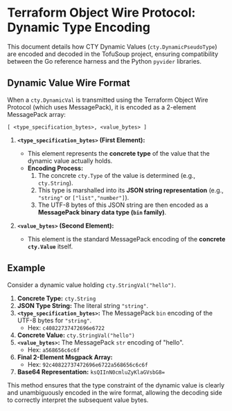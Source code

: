 # Terraform Object Wire Protocol: Dynamic Type Encoding

This document details how CTY Dynamic Values (`cty.DynamicPseudoType`) are encoded and decoded in the TofuSoup project, ensuring compatibility between the Go reference harness and the Python `pyvider` libraries.

## Dynamic Value Wire Format

When a `cty.DynamicVal` is transmitted using the Terraform Object Wire Protocol (which uses MessagePack), it is encoded as a 2-element MessagePack array:

```
[ <type_specification_bytes>, <value_bytes> ]
```

1.  **`<type_specification_bytes>` (First Element):**
    -   This element represents the **concrete type** of the value that the dynamic value actually holds.
    -   **Encoding Process:**
        1.  The concrete `cty.Type` of the value is determined (e.g., `cty.String`).
        2.  This type is marshalled into its **JSON string representation** (e.g., `"string"` or `["list","number"]`).
        3.  The UTF-8 bytes of this JSON string are then encoded as a **MessagePack binary data type (`bin` family)**.

2.  **`<value_bytes>` (Second Element):**
    -   This element is the standard MessagePack encoding of the **concrete `cty.Value`** itself.

## Example

Consider a dynamic value holding `cty.StringVal("hello")`.

1.  **Concrete Type:** `cty.String`
2.  **JSON Type String:** The literal string `"string"`.
3.  **`<type_specification_bytes>`:** The MessagePack `bin` encoding of the UTF-8 bytes for `"string"`.
    -   Hex: `c40822737472696e6722`
4.  **Concrete Value:** `cty.StringVal("hello")`
5.  **`<value_bytes>`:** The MessagePack `str` encoding of "hello".
    -   Hex: `a568656c6c6f`
6.  **Final 2-Element Msgpack Array:**
    -   Hex: `92c40822737472696e6722a568656c6c6f`
7.  **Base64 Representation:** `ksQIInN0cmluZyKlaGVsbG8=`

This method ensures that the type constraint of the dynamic value is clearly and unambiguously encoded in the wire format, allowing the decoding side to correctly interpret the subsequent value bytes.
